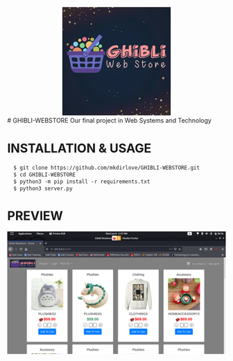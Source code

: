 <CENTER>
<img src="https://raw.githubusercontent.com/mkdirlove/GHIBLI-WEBSTORE/main/static/img/ghibli.jpg" height="250px" width="250px">
</CENTER>
# GHIBLI-WEBSTORE
Our final project in Web Systems and Technology

# INSTALLATION & USAGE

      $ git clone https://github.com/mkdirlove/GHIBLI-WEBSTORE.git
      $ cd GHIBLI-WEBSTORE
      $ python3 -m pip install -r requirements.txt
      $ python3 server.py
      
# PREVIEW

![GHIBLI WEBSTORE](https://raw.githubusercontent.com/mkdirlove/GHIBLI-WEBSTORE/main/ghibli.png)
